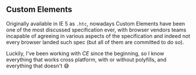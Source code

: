 ## Custom Elements

<p>
Originally available in IE 5 as <code>.htc</code>, nowadays Custom Elements have been one of the most discussed specification ever, with browser vendors teams incapable of agreeing in various aspects of the specification and indeed not every browser landed such spec (but all of them are committed to do so).
</p>

<p class="fragment fade-in">
Luckily, I've been working with <i>CE</i> since the beginning, so I know everything that works cross platform, with or without polyfills, and everything that doesn't 😅
</p>
